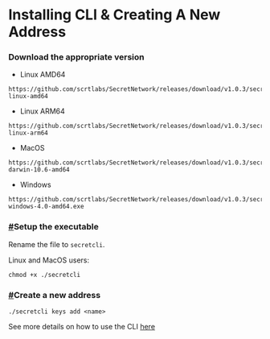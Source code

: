 # Installing CLI & Creating A New Address

### Download the appropriate version <a href="#download-the-appropriate-version" id="download-the-appropriate-version"></a>

* Linux AMD64

```
https://github.com/scrtlabs/SecretNetwork/releases/download/v1.0.3/secretcli-linux-amd64
```

* Linux ARM64

```
https://github.com/scrtlabs/SecretNetwork/releases/download/v1.0.3/secretcli-linux-arm64
```

* MacOS

```
https://github.com/scrtlabs/SecretNetwork/releases/download/v1.0.3/secretcli-darwin-10.6-amd64
```

* Windows

```
https://github.com/scrtlabs/SecretNetwork/releases/download/v1.0.3/secretcli-windows-4.0-amd64.exe
```

### [#](https://docs.scrt.network/testnet/install\_cli.html#setup-the-executable)Setup the executable <a href="#setup-the-executable" id="setup-the-executable"></a>

Rename the file to `secretcli`.

Linux and MacOS users:

```
chmod +x ./secretcli
```

### [#](https://docs.scrt.network/testnet/install\_cli.html#create-a-new-address)Create a new address <a href="#create-a-new-address" id="create-a-new-address"></a>

```
./secretcli keys add <name>
```

See more details on how to use the CLI [here](https://github.com/scrtlabs/SecretNetwork/blob/master/docs/node-guides/secretcli.md)
